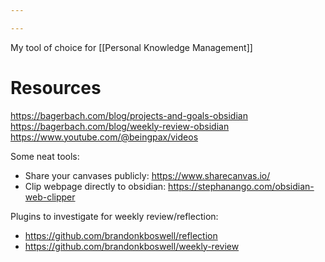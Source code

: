```yaml
---

---
```

My tool of choice for [[Personal Knowledge Management]]


# Resources
https://bagerbach.com/blog/projects-and-goals-obsidian
https://bagerbach.com/blog/weekly-review-obsidian
https://www.youtube.com/@beingpax/videos

Some neat tools:
- Share your canvases publicly: https://www.sharecanvas.io/
- Clip webpage directly to obsidian: https://stephanango.com/obsidian-web-clipper

Plugins to investigate for weekly review/reflection:
- https://github.com/brandonkboswell/reflection
- https://github.com/brandonkboswell/weekly-review